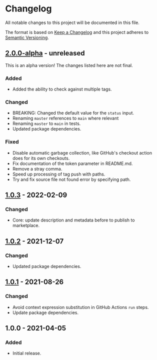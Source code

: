 # Changelog

All notable changes to this project will be documented in this file.

The format is based on [Keep a Changelog](https://keepachangelog.com/en/1.0.0/)
and this project adheres to [Semantic Versioning](https://semver.org/spec/v2.0.0.html).

## [2.0.0-alpha] - unreleased

This is an alpha version! The changes listed here are not final.

### Added
- Added the ability to check against multiple tags.

### Changed
- BREAKING: Changed the default value for the `status` input.
- Renaming `master` references to `main` where relevant
- Renaming `master` to `main` in tests.
- Updated package dependencies.

### Fixed
- Disable automatic garbage collection, like GitHub's checkout action does for its own checkouts.
- Fix documentation of the token parameter in README.md.
- Remove a stray comma.
- Speed up processing of tag push with paths.
- Try and fix source file not found error by specifying path.

## [1.0.3] - 2022-02-09
### Changed
- Core: update description and metadata before to publish to marketplace.

## [1.0.2] - 2021-12-07
### Changed
- Updated package dependencies.

## [1.0.1] - 2021-08-26
### Changed
- Avoid context expression substitution in GitHub Actions `run` steps.
- Update package dependencies.

## 1.0.0 - 2021-04-05
### Added
- Initial release.

[2.0.0-alpha]: https://github.com/Automattic/action-pr-is-up-to-date/compare/v1.0.3...v2.0.0-alpha
[1.0.3]: https://github.com/Automattic/action-pr-is-up-to-date/compare/v1.0.2...v1.0.3
[1.0.2]: https://github.com/Automattic/action-pr-is-up-to-date/compare/v1.0.1...v1.0.2
[1.0.1]: https://github.com/Automattic/action-pr-is-up-to-date/compare/v1.0.0...v1.0.1
